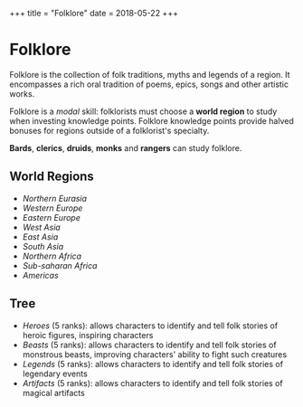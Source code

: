+++
title = "Folklore"
date = 2018-05-22
+++

# Folklore

Folklore is the collection of folk traditions, myths and legends of a region.
It encompasses a rich oral tradition of poems, epics, songs and other artistic works.

Folklore is a *modal* skill: folklorists must choose a **world region** to study when investing knowledge points.
Folklore knowledge points provide halved bonuses for regions outside of a folklorist's specialty.

**Bards**, **clerics**, **druids**, **monks** and **rangers** can study folklore.

## World Regions

* *Northern Eurasia*
* *Western Europe*
* *Eastern Europe*
* *West Asia*
* *East Asia*
* *South Asia*
* *Northern Africa*
* *Sub-saharan Africa*
* *Americas*

## Tree

* *Heroes* (5 ranks): allows characters to identify and tell folk stories of heroic figures, inspiring characters
* *Beasts* (5 ranks): allows characters to identify and tell folk stories of monstrous beasts, improving characters' ability to fight such creatures
* *Legends* (5 ranks): allows characters to identify and tell folk stories of legendary events
* *Artifacts* (5 ranks): allows characters to identify and tell folk stories of magical artifacts

